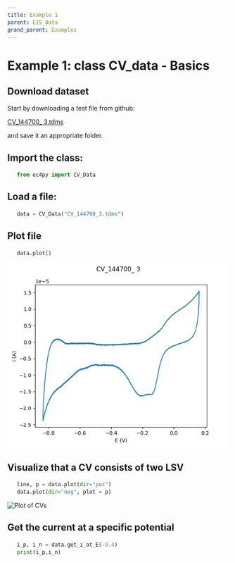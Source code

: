 ```yaml
---
title: Example 1
parent: EIS_Data
grand_parent: Examples
---
```

# Example 1: class CV_data - Basics


## Download dataset


Start by downloading a test file from github:

[CV_144700_ 3.tdms](https://github.com/nordicec/EC4py/blob/d3e8f22b518bb23777ccfd42bf2175177df4b272/test_data/CV/CV_144700_%203.tdms)

and save it an appropriate folder.

## Import the class:

```python
   from ec4py import CV_Data
```
## Load a file:



```python
   data = CV_Data("CV_144700_3.tdms")
```


## Plot file

```python
   data.plot()
```

![Plot of CV](./eis_data_ex1_fig1.png)


## Visualize that a CV consists of two LSV

```python
   line, p = data.plot(dir="pos")
   data.plot(dir="neg", plot = p)
```

![Plot of CVs](./eis_data_ex1_fig2.png)

## Get the current at a specific potential

```python
   i_p, i_n = data.get_i_at_E(-0.4)
   print(i_p,i_n)
```
